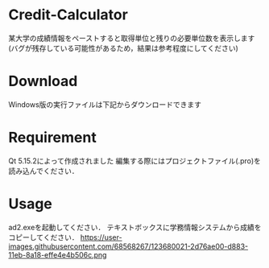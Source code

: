 # Credit-Calculator

某大学の成績情報をペーストすると取得単位と残りの必要単位数を表示します
(バグが残存している可能性があるため，結果は参考程度にしてください)

# Download
Windows版の実行ファイルは下記からダウンロードできます


# Requirement

Qt 5.15.2によって作成されました
編集する際にはプロジェクトファイル(.pro)を読み込んでください．


# Usage

ad2.exeを起動してください．
テキストボックスに学務情報システムから成績をコピーしてください．
https://user-images.githubusercontent.com/68568267/123680021-2d76ae00-d883-11eb-8a18-effe4e4b506c.png
